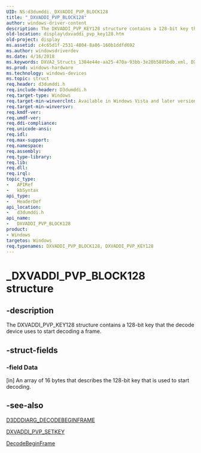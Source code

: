 ```yaml
---
UID: NS:d3dumddi._DXVADDI_PVP_BLOCK128
title: "_DXVADDI_PVP_BLOCK128"
author: windows-driver-content
description: The DXVADDI_PVP_KEY128 structure contains a 128-bit key that the decode device uses to start decoding a frame.
old-location: display\dxvaddi_pvp_key128.htm
old-project: display
ms.assetid: c4c65d1f-2531-4804-8a86-160b1ddfd692
ms.author: windowsdriverdev
ms.date: 4/16/2018
ms.keywords: DXVA2_Structs_1384e44e-aa25-470a-93bb-3e20b5885bdb.xml, DXVADDI_PVP_BLOCK128, DXVADDI_PVP_BLOCK128 structure [Display Devices], DXVADDI_PVP_KEY128, DXVADDI_PVP_KEY128 structure [Display Devices], _DXVADDI_PVP_BLOCK128, d3dumddi/DXVADDI_PVP_KEY128, display.dxvaddi_pvp_key128
ms.prod: windows-hardware
ms.technology: windows-devices
ms.topic: struct
req.header: d3dumddi.h
req.include-header: D3dumddi.h
req.target-type: Windows
req.target-min-winverclnt: Available in Windows Vista and later versions of the Windows operating systems.
req.target-min-winversvr: 
req.kmdf-ver: 
req.umdf-ver: 
req.ddi-compliance: 
req.unicode-ansi: 
req.idl: 
req.max-support: 
req.namespace: 
req.assembly: 
req.type-library: 
req.lib: 
req.dll: 
req.irql: 
topic_type:
-	APIRef
-	kbSyntax
api_type:
-	HeaderDef
api_location:
-	d3dumddi.h
api_name:
-	DXVADDI_PVP_BLOCK128
product:
- Windows
targetos: Windows
req.typenames: DXVADDI_PVP_BLOCK128, DXVADDI_PVP_KEY128
---
```


# _DXVADDI_PVP_BLOCK128 structure


## -description


The DXVADDI_PVP_KEY128 structure contains a 128-bit key that the decode device uses to start decoding a frame. 


## -struct-fields




### -field Data

[in] An array of 16 bytes that describes the 128-bit key that is used to start decoding.


## -see-also




<a href="https://msdn.microsoft.com/library/windows/hardware/ff542987">D3DDDIARG_DECODEBEGINFRAME</a>



<a href="https://msdn.microsoft.com/library/windows/hardware/ff562925">DXVADDI_PVP_SETKEY</a>



<a href="https://msdn.microsoft.com/3e6153aa-7b21-429d-8908-1ff3a4d25e17">DecodeBeginFrame</a>
 

 

